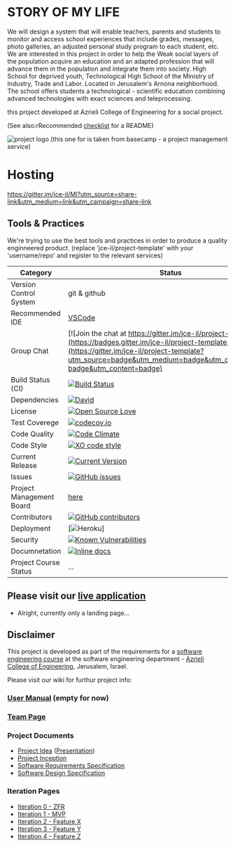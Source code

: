 # STORY OF MY LIFE

We will design a system that will enable teachers, parents and students to monitor and access school experiences that include grades, messages, photo galleries, an adjusted personal study program to each student, etc.
We are interested in this project in order to help the Weak social layers of the population acquire an education and an adapted profession that will advance them in the population and integrate them into society.
High School for deprived youth, Technological High School of the Ministry of Industry, Trade and Labor.
Located in Jerusalem's Arnona neighborhood. The school offers students a technological - scientific education combining advanced technologies with exact sciences and teleprocessing.

this project developed at Azrieli College of Engineering for a social project.

(See also:rRecommended [checklist](https://github.com/jce-il/se-class-materials/blob/master/docs/team/organizations.pdf) for a README)

![project logo (this one for is taken from basecamp - a project management service)](http://www.bethaarava.ort.org.il/landing/images/logo.png)

# Hosting
https://gitter.im/jce-il/MI?utm_source=share-link&utm_medium=link&utm_campaign=share-link

## Tools & Practices
We're trying to use the best tools and practices in order to produce a quality enginneered product.
(replace 'jce-il/project-template' with your 'username/repo' and register to the relevant services)

|Category|Status|
|---|---|
| Version Control System| git & github |
| Recommended IDE | [VSCode](https://code.visualstudio.com) |
| Group Chat | [![Join the chat at https://gitter.im/jce-il/project-template](https://badges.gitter.im/jce-il/project-template.svg)](https://gitter.im/jce-il/project-template?utm_source=badge&utm_medium=badge&utm_campaign=pr-badge&utm_content=badge) |
| Build Status (CI) |  [![Build Status](https://travis-ci.org/jce-il/project-template.svg?branch=master)](https://travis-ci.org/jce-il/project-template) |
| Dependencies | [![David](https://img.shields.io/david/dev/idleberg/vscode-badges.svg?style=flat-square)](https://david-dm.org/jce-il/project-template?type=dev) |
| License | [![Open Source Love](https://badges.frapsoft.com/os/mit/mit.svg?v=102)](https://github.com/ellerbrock/open-source-badge/) |
| Test Coverege | [![codecov.io](https://codecov.io/github/jce-il/project-template/coverage.svg?branch=master)](https://codecov.io/github/jce-il/project-template?branch=master) |
| Code Quality | [![Code Climate](https://codeclimate.com/github/jce-il/project-template.svg)](https://codeclimate.com/github/jce-il/project-template) |
| Code Style | [![XO code style](https://img.shields.io/badge/code_style-XO-5ed9c7.svg)](https://github.com/jce-il/project-template) |
| Current Release | [![Current Version](https://img.shields.io/github/release/jce-il/project-template.svg?style=flat)](https://github.com/jce-il/project-template/releases) |
| Issues | [![GitHub issues](https://img.shields.io/github/issues/jce-il/project-template.svg?style=flat)](https://github.com/jce-il/project-template/issues) |
| Project Management Board| [here](https://github.com/jce-il/project-template/projects/1) |
| Contributors | [![GitHub contributors](https://img.shields.io/github/contributors/cdnjs/cdnjs.svg)](https://github.com/jce-il/project-template/graphs/contributors)|
| Deployment | [![Heroku](http://heroku-badge.herokuapp.com/?app=my-app&style=flat&svg=1&root=index.html)] |
| Security | [![Known Vulnerabilities](https://snyk.io/test/github/jce-il/project-template/badge.svg)](https://snyk.io/test/github/jce-il/project-template) |
| Documnetation | [![Inline docs](http://inch-ci.org/github/jce-il/project-template.svg?branch=master)](http://inch-ci.org/github/jce-il/project-template) |
| Project Course Status | ... |

## Please visit our [live application](https://demo.reactstarterkit.com/)
- Alright, currently only a landing page...


## Disclaimer
This project is developed as part of the requirements for a [software engineering course](https://github.com/jce-il/se-class/wiki) at the software engineering department - [Azrieli College of Engineering](http://www.jce.ac.il/), Jerusalem, Israel.

Please visit our wiki for furthur project info: 

### [User Manual](https://github.com/esty6u/STORY-OF-LIFE/wiki/User-Manual) (empty for now)

### [Team Page](https://github.com/esty6u/STORY-OF-LIFE/wiki/Team)

### Project Documents
- [Project Idea](http://www.bethaarava.ort.org.il/) ([Presentation](http://www.bethaarava.ort.org.il/))
- [Project Inception](https://github.com/esty6u/STORY-OF-LIFE/wiki)
- [Software Requirements Specification](https://github.com/esty6u/STORY-OF-LIFE/wiki)
- [Software Design Specification](https://github.com/esty6u/STORY-OF-LIFE/wiki)

### Iteration Pages
- [Iteration 0 - ZFR](../../wiki/iter0-zfr)
- [Iteration 1 - MVP]()
- [Iteration 2 - Feature X]()
- [Iteration 3 - Feature Y]()
- [Iteration 4 - Feature Z]()



